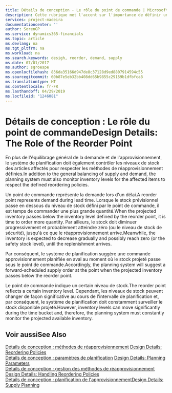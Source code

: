 ```yaml
---
title: Détails de conception - Le rôle du point de commande | Microsoft Docs
description: Cette rubrique met l'accent sur l'importance de définir un point de commande, afin de déterminer quand commander plus de stock.
services: project-madeira
documentationcenter: ''
author: SorenGP
ms.service: dynamics365-financials
ms.topic: article
ms.devlang: na
ms.tgt_pltfrm: na
ms.workload: na
ms.search.keywords: desigh, reorder, demand, supply
ms.date: 07/01/2017
ms.author: sgroespe
ms.openlocfilehash: 836da35166d947de8c37128d9ed8807914594c55
ms.sourcegitcommit: 60b87e5eb32bb408dd65b9855c29159b1dfbfca8
ms.translationtype: HT
ms.contentlocale: fr-FR
ms.lasthandoff: 04/29/2019
ms.locfileid: "1246081"
---
```

# <a name="design-details-the-role-of-the-reorder-point"></a><span data-ttu-id="dd714-103">Détails de conception : Le rôle du point de commande</span><span class="sxs-lookup"><span data-stu-id="dd714-103">Design Details: The Role of the Reorder Point</span></span>
<span data-ttu-id="dd714-104">En plus de l'équilibrage général de la demande et de l'approvisionnement, le système de planification doit également contrôler les niveaux de stock des articles affectés pour respecter les méthodes de réapprovisionnement définies.</span><span class="sxs-lookup"><span data-stu-id="dd714-104">In addition to the general balancing of supply and demand, the planning system must also monitor inventory levels for the affected items to respect the defined reordering policies.</span></span>  
  
<span data-ttu-id="dd714-105">Un point de commande représente la demande lors d'un délai.</span><span class="sxs-lookup"><span data-stu-id="dd714-105">A reorder point represents demand during lead time.</span></span> <span data-ttu-id="dd714-106">Lorsque le stock prévisionnel passe en dessous du niveau de stock défini par le point de commande, il est temps de commander une plus grande quantité.</span><span class="sxs-lookup"><span data-stu-id="dd714-106">When the projected inventory passes below the inventory level defined by the reorder point, it is time to order more quantity.</span></span> <span data-ttu-id="dd714-107">Par ailleurs, le stock doit diminuer progressivement et probablement atteindre zéro (ou le niveau de stock de sécurité), jusqu'à ce que le réapprovisionnement arrive.</span><span class="sxs-lookup"><span data-stu-id="dd714-107">Meanwhile, the inventory is expected to decrease gradually and possibly reach zero (or the safety stock level), until the replenishment arrives.</span></span>  
  
<span data-ttu-id="dd714-108">Par conséquent, le système de planification suggère une commande approvisionnement planifiée en aval au moment où le stock projeté passe sous le point de commande.</span><span class="sxs-lookup"><span data-stu-id="dd714-108">Accordingly, the planning system will suggest a forward-scheduled supply order at the point when the projected inventory passes below the reorder point.</span></span>  
  
<span data-ttu-id="dd714-109">Le point de commande indique un certain niveau de stock.</span><span class="sxs-lookup"><span data-stu-id="dd714-109">The reorder point reflects a certain inventory level.</span></span> <span data-ttu-id="dd714-110">Cependant, les niveaux de stock peuvent changer de façon significative au cours de l'intervalle de planification et, par conséquent, le système de planification doit constamment surveiller le stock disponible projeté.</span><span class="sxs-lookup"><span data-stu-id="dd714-110">However, inventory levels can move significantly during the time bucket and, therefore, the planning system must constantly monitor the projected available inventory.</span></span>  
  
## <a name="see-also"></a><span data-ttu-id="dd714-111">Voir aussi</span><span class="sxs-lookup"><span data-stu-id="dd714-111">See Also</span></span>  
<span data-ttu-id="dd714-112">[Détails de conception : méthodes de réapprovisionnement](design-details-reordering-policies.md) </span><span class="sxs-lookup"><span data-stu-id="dd714-112">[Design Details: Reordering Policies](design-details-reordering-policies.md) </span></span>  
<span data-ttu-id="dd714-113">[Détails de conception : paramètres de planification](design-details-planning-parameters.md) </span><span class="sxs-lookup"><span data-stu-id="dd714-113">[Design Details: Planning Parameters](design-details-planning-parameters.md) </span></span>  
<span data-ttu-id="dd714-114">[Détails de conception : gestion des méthodes de réapprovisionnement](design-details-handling-reordering-policies.md) </span><span class="sxs-lookup"><span data-stu-id="dd714-114">[Design Details: Handling Reordering Policies](design-details-handling-reordering-policies.md) </span></span>  
[<span data-ttu-id="dd714-115">Détails de conception : planification de l'approvisionnement</span><span class="sxs-lookup"><span data-stu-id="dd714-115">Design Details: Supply Planning</span></span>](design-details-supply-planning.md)